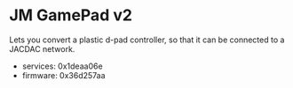 # JM GamePad v2

Lets you convert a plastic d-pad controller, so that it can be connected to a JACDAC network.

* services: 0x1deaa06e
* firmware: 0x36d257aa
